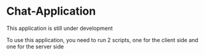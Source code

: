 # Chat-Application

This application is still under development

To use this application, you need to run 2 scripts, one for the client side and one for the server side
